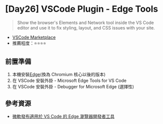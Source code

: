 # [Day26] VSCode Plugin - Edge Tools

> Show the browser's Elements and Network tool inside the VS Code editor and use it to fix styling, layout, and CSS issues with your site.

- [VSCode Marketplace](https://marketplace.visualstudio.com/items?itemName=ms-edgedevtools.vscode-edge-devtools&utm_source=Facebook_PicSee&fbclid=IwAR39oLT-YVOTKHZ5ckQFDlRMuL2cENKwX3sA3IXq4Gizp11jORiHiBHm7MQ)
- 推薦程度：⭐⭐⭐⭐

## 前置準備

1. 本機安裝[Edge](https://www.microsoftedgeinsider.com/zh-tw/download)(換為 Chromium 核心以後的版本)
2. 在 VSCode 安裝外掛 - Microsoft Edge Tools for VS Code
3. 在 VSCode 安裝外掛 - Debugger for Microsoft Edge (選擇性)

## 參考資源

- [微軟發布適用於 VS Code 的 Edge 瀏覽器開發者工具](https://www.ithome.com.tw/news/140349)

